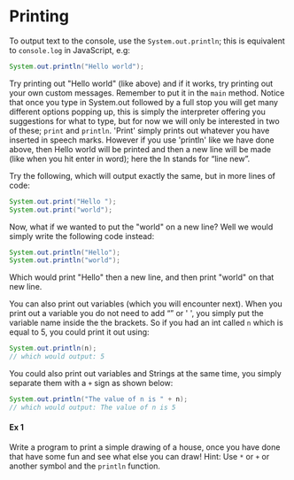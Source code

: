 Printing
===

To output text to the console, use the `System.out.println`; this is equivalent to `console.log` in JavaScript, e.g:
```java
System.out.println("Hello world");
```

Try printing out "Hello world" (like above) and if it works, try printing out your own custom messages. Remember to put it in the `main` method. Notice that once you type in System.out followed by a full stop you will get many different options popping up, this is simply the interpreter offering you suggestions for what to type, but for now we will only be interested in two of these; `print` and `println`.  'Print' simply prints out whatever you have inserted in speech marks. However if you use 'println' like we have done above, then Hello world will be printed and then a new line will be made (like when you hit enter in word); here the ln stands for “line new”.

Try the following, which will output exactly the same, but in more lines of code:

```java
System.out.print("Hello ");
System.out.print("world");
```

Now, what if we wanted to put the "world" on a new line?  Well we would simply write the following code instead:

```java
System.out.println("Hello");
System.out.println("world");
``` 
 
Which would print "Hello" then a new line, and then print "world" on that new line.

You can also print out variables (which you will encounter next). When you print out a variable you do not need to add “” or ' ', you simply put the variable name inside the the brackets.  So if you had an int called `n` which is equal to 5, you could print it out using:

```java
System.out.println(n);
// which would output: 5
```

You could also print out variables and Strings at the same time, you simply separate them with a `+` sign as shown below:

```java
System.out.println("The value of n is " + n);
// which would output: The value of n is 5
```

#### Ex 1
Write a program to print a simple drawing of a house, once you have done that have some fun and see what else you can draw!
Hint: Use `*` or `+` or another symbol and the `println` function.
